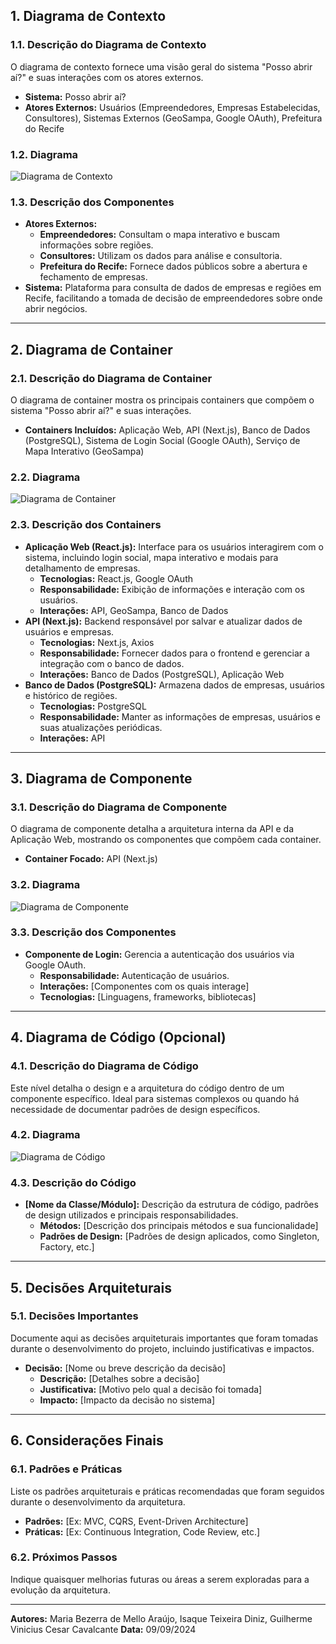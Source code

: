 ## 1. Diagrama de Contexto

### 1.1. Descrição do Diagrama de Contexto
O diagrama de contexto fornece uma visão geral do sistema "Posso abrir aí?" e suas interações com os atores externos.

- **Sistema:** Posso abrir aí?
- **Atores Externos:** Usuários (Empreendedores, Empresas Estabelecidas, Consultores), Sistemas Externos (GeoSampa, Google OAuth), Prefeitura do Recife

### 1.2. Diagrama
![Diagrama de Contexto](/diagrama-contexto.png)

### 1.3. Descrição dos Componentes
- **Atores Externos:**
  - **Empreendedores:** Consultam o mapa interativo e buscam informações sobre regiões.
  - **Consultores:** Utilizam os dados para análise e consultoria.
  - **Prefeitura do Recife:** Fornece dados públicos sobre a abertura e fechamento de empresas.
- **Sistema:** Plataforma para consulta de dados de empresas e regiões em Recife, facilitando a tomada de decisão de empreendedores sobre onde abrir negócios.

---

## 2. Diagrama de Container

### 2.1. Descrição do Diagrama de Container
O diagrama de container mostra os principais containers que compõem o sistema "Posso abrir aí?" e suas interações.

- **Containers Incluídos:** Aplicação Web, API (Next.js), Banco de Dados (PostgreSQL), Sistema de Login Social (Google OAuth), Serviço de Mapa Interativo (GeoSampa)

### 2.2. Diagrama
![Diagrama de Container](path/para/diagrama-container.png)

### 2.3. Descrição dos Containers
- **Aplicação Web (React.js):** Interface para os usuários interagirem com o sistema, incluindo login social, mapa interativo e modais para detalhamento de empresas.
  - **Tecnologias:** React.js, Google OAuth
  - **Responsabilidade:** Exibição de informações e interação com os usuários.
  - **Interações:** API, GeoSampa, Banco de Dados
- **API (Next.js):** Backend responsável por salvar e atualizar dados de usuários e empresas.
  - **Tecnologias:** Next.js, Axios
  - **Responsabilidade:** Fornecer dados para o frontend e gerenciar a integração com o banco de dados.
  - **Interações:** Banco de Dados (PostgreSQL), Aplicação Web
- **Banco de Dados (PostgreSQL):** Armazena dados de empresas, usuários e histórico de regiões.
  - **Tecnologias:** PostgreSQL
  - **Responsabilidade:** Manter as informações de empresas, usuários e suas atualizações periódicas.
  - **Interações:** API

---

## 3. Diagrama de Componente

### 3.1. Descrição do Diagrama de Componente
O diagrama de componente detalha a arquitetura interna da API e da Aplicação Web, mostrando os componentes que compõem cada container.

- **Container Focado:**  API (Next.js)

### 3.2. Diagrama
![Diagrama de Componente](path/para/diagrama-componente.png)

### 3.3. Descrição dos Componentes
- **Componente de Login:** Gerencia a autenticação dos usuários via Google OAuth.
  - **Responsabilidade:** Autenticação de usuários.
  - **Interações:** [Componentes com os quais interage]
  - **Tecnologias:** [Linguagens, frameworks, bibliotecas]

---

## 4. Diagrama de Código (Opcional)

### 4.1. Descrição do Diagrama de Código
Este nível detalha o design e a arquitetura do código dentro de um componente específico. Ideal para sistemas complexos ou quando há necessidade de documentar padrões de design específicos.

### 4.2. Diagrama
![Diagrama de Código](path/para/diagrama-codigo.png)

### 4.3. Descrição do Código
- **[Nome da Classe/Módulo]:** Descrição da estrutura de código, padrões de design utilizados e principais responsabilidades.
  - **Métodos:** [Descrição dos principais métodos e sua funcionalidade]
  - **Padrões de Design:** [Padrões de design aplicados, como Singleton, Factory, etc.]

---

## 5. Decisões Arquiteturais

### 5.1. Decisões Importantes
Documente aqui as decisões arquiteturais importantes que foram tomadas durante o desenvolvimento do projeto, incluindo justificativas e impactos.

- **Decisão:** [Nome ou breve descrição da decisão]
  - **Descrição:** [Detalhes sobre a decisão]
  - **Justificativa:** [Motivo pelo qual a decisão foi tomada]
  - **Impacto:** [Impacto da decisão no sistema]

---

## 6. Considerações Finais

### 6.1. Padrões e Práticas
Liste os padrões arquiteturais e práticas recomendadas que foram seguidos durante o desenvolvimento da arquitetura.

- **Padrões:** [Ex: MVC, CQRS, Event-Driven Architecture]
- **Práticas:** [Ex: Continuous Integration, Code Review, etc.]

### 6.2. Próximos Passos
Indique quaisquer melhorias futuras ou áreas a serem exploradas para a evolução da arquitetura.

---

**Autores:**  Maria Bezerra de Mello Araújo, Isaque Teixeira Diniz, Guilherme Vinicius Cesar Cavalcante
**Data:** 09/09/2024
